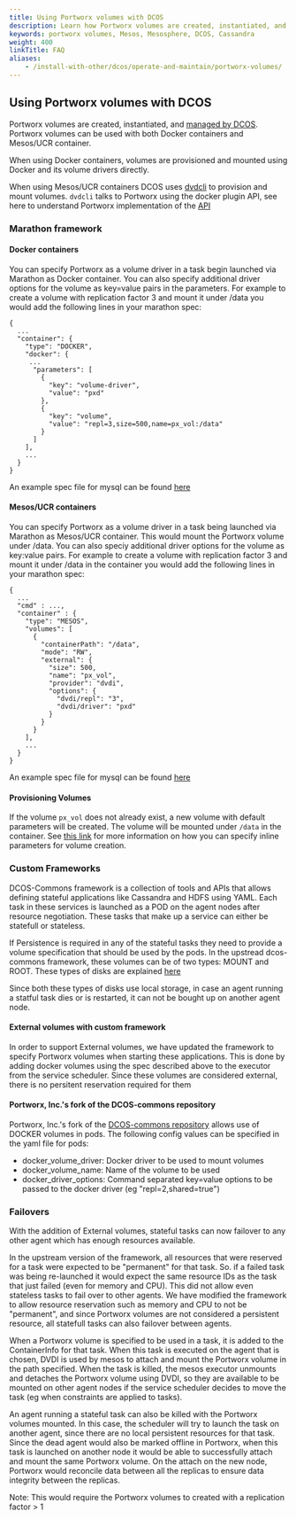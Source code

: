 ```yaml
---
title: Using Portworx volumes with DCOS
description: Learn how Portworx volumes are created, instantiated, and managed by DCOS.  Try Portworx on DC/OS today!
keywords: portworx volumes, Mesos, Mesosphere, DCOS, Cassandra
weight: 400
linkTitle: FAQ
aliases:
    - /install-with-other/dcos/operate-and-maintain/portworx-volumes/
---
```

## Using Portworx volumes with DCOS

Portworx volumes are created, instantiated, and [managed by DCOS](http://mesos.apache.org/documentation/latest/isolators/docker-volume/). Portworx volumes can be used with both Docker containers and Mesos/UCR container.

When using Docker containers, volumes are provisioned and mounted using Docker and its volume drivers directly.

When using Mesos/UCR containers DCOS uses [dvdcli]( https://github.com/codedellemc/dvdcli) to provision and mount volumes. `dvdcli` talks to Portworx using the docker plugin API, see here to understand Portworx implementation of the
[API](/operations/operate-other/operate-docker/volume-plugin)

### Marathon framework

#### Docker containers
You can specify Portworx as a volume driver in a task begin launched via Marathon as Docker container.
You can also specify additional driver options for the volume as key=value pairs in the parameters. For example to create a volume with replication factor 3 and mount it under /data you would add the following lines in your marathon spec:

```text
{
  ...
  "container": {
    "type": "DOCKER",
    "docker": {
     ...
      "parameters": [
        {
          "key": "volume-driver",
          "value": "pxd"
        },
        {
          "key": "volume",
          "value": "repl=3,size=500,name=px_vol:/data"
        }
      ]
    ],
    ...
  }
}
```

An example spec file for mysql can be found [here](/samples/dcos/mysql_marathon.json)

#### Mesos/UCR containers

You can specify Portworx as a volume driver in a task being launched via Marathon as Mesos/UCR container. This would mount the Portworx volume under /data.
You can also speciy additional driver options for the volume as key:value pairs. For example to create a volume with replication factor 3 and mount it under /data in the container you would add the following lines in your marathon spec:

```text
{
  ...
  "cmd" : ...,
  "container" : {
    "type": "MESOS",
    "volumes": [
      {
        "containerPath": "/data",
        "mode": "RW",
        "external": {
          "size": 500,
          "name": "px_vol",
          "provider": "dvdi",
          "options": {
            "dvdi/repl": "3",
            "dvdi/driver": "pxd"
          }
        }
      }
    ],
    ...
  }
}
```

An example spec file for mysql can be found [here](/samples/dcos/mysql_marathon_ucr.json)

#### Provisioning Volumes

If the volume `px_vol` does not already exist, a new volume with default parameters will be created. The volume will be mounted under `/data` in the container. See [this link](/operations/operate-other/operate-dcos/inline) for more information on how you can specify inline parameters for volume creation.

### Custom Frameworks

DCOS-Commons framework is a collection of tools and APIs that allows defining stateful applications like Cassandra and HDFS using YAML. Each task in these services is launched as a POD on the agent nodes after resource negotiation. These tasks that make up a service can either be statefull or stateless.

If Persistence is required in any of the stateful tasks they need to provide a volume specification that should be used by the pods. In the upstread dcos-commons framework, these volumes can be of two types: MOUNT and ROOT. These types of disks are explained [here](http://mesos.apache.org/documentation/latest/multiple-disk)

Since both these types of disks use local storage, in case an agent running a statful task dies or is restarted, it can not be bought up on another agent node.

#### External volumes with custom framework

In order to support External volumes, we have updated the framework to specify Portworx volumes when starting these applications.
This is done by adding docker volumes using the spec described above to the executor from the service scheduler. Since these volumes are considered external, there is no persitent reservation required for them

#### Portworx, Inc.'s fork of the DCOS-commons repository

Portworx, Inc.'s fork of the [DCOS-commons repository](https://github.com/portworx/dcos-commons) allows use of DOCKER volumes in pods.
The following config values can be specified in the yaml file for pods:
  - docker_volume_driver: Docker driver to be used to mount volumes
  - docker_volume_name: Name of the volume to be used
  - docker_driver_options: Command separated key=value options to be passed to the docker driver (eg "repl=2,shared=true")

### Failovers

With the addition of External volumes, stateful tasks can now failover to any other agent which has enough resources available.

In the upstream version of the framework, all resources that were reserved for a task were expected to be "permanent" for that task. So. if a failed task was being re-launched it would expect the same resource IDs as the task that just failed (even for memory and CPU). This did not allow even stateless tasks to fail over to other agents. We have modified the framework to allow resource reservation such as memory and CPU to not be "permanent", and since Portworx volumes are not considered a persistent resource, all statefull tasks can also failover between agents.

When a Portworx volume is specified to be used in a task, it is added to the ContainerInfo for that task. When this task is executed on the agent that is chosen, DVDI is used by mesos to attach and mount the Portworx volume in the path specified. When the task is killed, the mesos executor unmounts and detaches the Portworx volume using DVDI, so they are available to be
mounted on other agent nodes if the service scheduler decides to move the task (eg when constraints are applied to tasks).

An agent running a stateful task can also be killed with the Portworx volumes mounted. In this case, the scheduler will try to launch the task on another agent, since there are no local persistent resources for that task. Since the dead agent would also be marked offline in Portworx, when this task is launched on another node it would be able to successfully attach and mount the same Portworx volume. On the attach on the new node, Portworx would reconcile data between all the replicas to ensure data integrity between the replicas.

Note: This would require the Portworx volumes to created with a replication factor > 1
